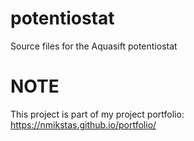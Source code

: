 # potentiostat
Source files for the Aquasift potentiostat

# NOTE
This project is part of my project portfolio: https://nmikstas.github.io/portfolio/

